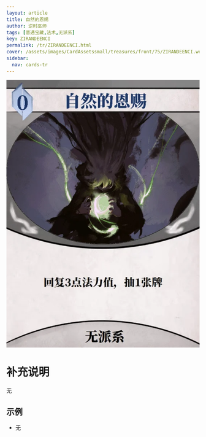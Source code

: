 ```yaml
---
layout: article
title: 自然的恩赐
author: 逆时巫师
tags: [普通宝藏,法术,无派系]
key: ZIRANDEENCI
permalink: /tr/ZIRANDEENCI.html
cover: /assets/images/CardAssetssmall/treasures/front/75/ZIRANDEENCI.webp
sidebar:
  nav: cards-tr
---
```

![](/assets/images/CardAssets/treasures/front/75/ZIRANDEENCI.webp)

# 补充说明

无

## 示例
* 无